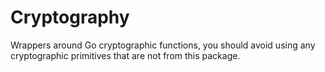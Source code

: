 Cryptography
=============

Wrappers around Go cryptographic functions, you should avoid using any cryptographic primitives that are not from this package.
